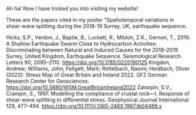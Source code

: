 Ah ha! Now I have tricked you into visiting my website!

These are the papers cited in my poster "Spatiotemporal variations in shear-wave splitting during the 2018-19 Surrey, UK, earthquake sequence.

Hicks, S.P., Verdon, J., Baptie, B., Luckett, R., Mildon, Z.K., Gernon, T., 2019. A Shallow Earthquake Swarm Close to Hydrocarbon Activities: Discriminating between Natural and Induced Causes for the 2018–2019 Surrey, United Kingdom, Earthquake Sequence. Seismological Research Letters 90, 2095–2110. https://doi.org/10.1785/0220190125
Kingdon, Andrew; Williams, John; Fellgett, Mark; Rettelbach, Naomi; Heidbach, Oliver (2022): Stress Map of Great Britain and Ireland 2022. GFZ German Research Center for Geosciences. https://doi.org/10.5880/WSM.GreatBritainIreland2022
Zatsepin, S.V., Crampin, S., 1997. Modelling the compliance of crustal rock—I. Response of shear-wave splitting to differential stress. Geophysical Journal International 129, 477–494. https://doi.org/10.1111/j.1365-246X.1997.tb04488.x

